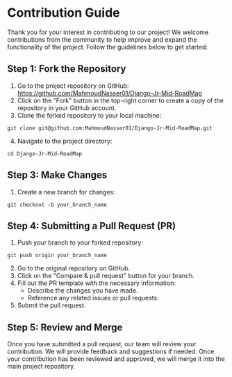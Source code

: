 # Contribution Guide
Thank you for your interest in contributing to our project! We welcome contributions from the community to help improve and expand the functionality of the project. Follow the guidelines below to get started:

## Step 1: Fork the Repository
1. Go to the project repository on GitHub: https://github.com/MahmoudNasser01/Django-Jr-Mid-RoadMap
2. Click on the "Fork" button in the top-right corner to create a copy of the repository in your GitHub account.
3. Clone the forked repository to your local machine:
```shell 
git clone git@github.com:MahmoudNasser01/Django-Jr-Mid-RoadMap.git
```

4. Navigate to the project directory:
```shell
cd Django-Jr-Mid-RoadMap
```

## Step 3: Make Changes
1. Create a new branch for changes:
```shell
git checkout -b your_branch_name
```

## Step 4: Submitting a Pull Request (PR)

1. Push your branch to your forked repository:
```shell
git push origin your_branch_name
```
2. Go to the original repository on GitHub.
3. Click on the "Compare & pull request" button for your branch.
4. Fill out the PR template with the necessary information:
   - Describe the changes you have made. 
   - Reference any related issues or pull requests.
5. Submit the pull request.



## Step 5: Review and Merge
Once you have submitted a pull request, our team will review your contribution. We will provide feedback and suggestions if needed. Once your contribution has been reviewed and approved, we will merge it into the main project repository.
